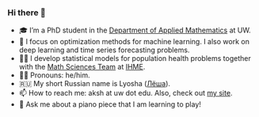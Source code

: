 ### Hi there 👋

- 🎓 I’m a PhD student in the [Department of Applied Mathematics](https://amath.washington.edu) at UW.
- 🌟 I focus on optimization methods for machine learning. I also work on deep learning and time series forecasting problems.
- 👨‍💻 I develop statistical models for population health problems together with the [Math Sciences Team](https://github.com/ihmeuw-msca) at [IHME](http://www.healthdata.org).
- 👨‍🦱 Pronouns: he/him.
- 🇷🇺 My short Russian name is Lyosha ([Лёша](https://en.wiktionary.org/wiki/Лёша)).
- 📫 How to reach me: aksh at uw dot edu. Also, check out [my site](https://aksholokhov.github.io/projects/).
- 🎹 Ask me about a piano piece that I am learning to play!
